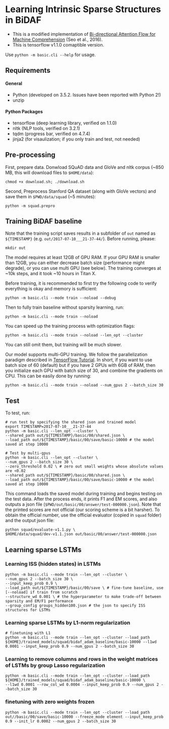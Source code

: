 # Learning Intrinsic Sparse Structures in BiDAF
 
- This is a modified implementation of [Bi-directional Attention Flow for Machine Comprehension][paper] (Seo et al., 2016).
- This is tensorflow v1.1.0 comaptible version. 

Use `python -m basic.cli --help` for usage.

## Requirements
#### General
- Python (developed on 3.5.2. Issues have been reported with Python 2!)
- unzip

#### Python Packages
- tensorflow (deep learning library, verified on 1.1.0)
- nltk (NLP tools, verified on 3.2.1)
- tqdm (progress bar, verified on 4.7.4)
- jinja2 (for visaulization; if you only train and test, not needed)

## Pre-processing
First, prepare data. Donwload SQuAD data and GloVe and nltk corpus
(~850 MB, this will download files to `$HOME/data`):
```
chmod +x download.sh; ./download.sh
```

Second, Preprocess Stanford QA dataset (along with GloVe vectors) and save them in `$PWD/data/squad` (~5 minutes):
```
python -m squad.prepro
```

## Training BiDAF baseline
Note that the training script saves results in a subfolder of `out` named as `${TIMESTAMP}` (e.g. `out/2017-07-10___21-37-44/`). Before running, please:
```
mkdir out
```
The model requires at least 12GB of GPU RAM.
If your GPU RAM is smaller than 12GB, you can either decrease batch size (performance might degrade),
or you can use multi GPU (see below).
The training converges at ~10k steps, and it took ~10 hours in Titan X.

Before training, it is recommended to first try the following code to verify everything is okay and memory is sufficient:
```
python -m basic.cli --mode train --noload --debug
```

Then to fully train baseline without sparsity learning, run:
```
python -m basic.cli --mode train --noload
```

You can speed up the training process with optimization flags:
```
python -m basic.cli --mode train --noload --len_opt --cluster
```
You can still omit them, but training will be much slower.

Our model supports multi-GPU training.
We follow the parallelization paradigm described in [TensorFlow Tutorial][multi-gpu].
In short, if you want to use batch size of 60 (default) but if you have 2 GPUs with 6GB of RAM,
then you initialize each GPU with batch size of 30, and combine the gradients on CPU.
This can be easily done by running:
```
python -m basic.cli --mode train --noload --num_gpus 2 --batch_size 30
```

## Test
To test, run:
```
# run test by specifying the shared json and trained model
export TIMESTAMP=2017-07-10___21-37-44
python -m basic.cli --len_opt --cluster \
--shared_path out/${TIMESTAMP}/basic/00/shared.json \
--load_path out/${TIMESTAMP}/basic/00/save/basic-10000 # the model saved at step 10000

# Test by multi-gpus
python -m basic.cli --len_opt --cluster \
--num_gpus 2 --batch_size 30 \
--zero_threshold 0.02 \ # zero out small weights whose absolute values are <0.02
--shared_path out/${TIMESTAMP}/basic/00/shared.json \
--load_path out/${TIMESTAMP}/basic/00/save/basic-10000 # the model saved at step 10000
```

This command loads the saved model during training and begins testing on the test data.
After the process ends, it prints F1 and EM scores, and also outputs a json file (`$PWD/out/basic/00/answer/test-000000.json`).
Note that the printed scores are not official (our scoring scheme is a bit harsher).
To obtain the official number, use the official evaluator (copied in `squad` folder) and the output json file:
```
python squad/evaluate-v1.1.py \
$HOME/data/squad/dev-v1.1.json out/basic/00/answer/test-000000.json
```

<!--
## Using Pre-trained Model

If you would like to use pre-trained model, it's very easy! 
You can download the model weights [here][save] (make sure that its commit id matches the source code's).
Extract them and put them in `$PWD/out/basic/00/save` directory, with names unchanged.
Then do the testing again, but you need to specify the step # that you are loading from:
```
python -m basic.cli --mode test --batch_size 8 --eval_num_batches 0 --load_step ####
```
-->


## Learning sparse LSTMs
### Learning ISS (hidden states) in LSTMs
```
python -m basic.cli --mode train --len_opt --cluster \
--num_gpus 2 --batch_size 30 \
--input_keep_prob 0.9 \
--load_path out/${TIMESTAMP}/basic/00/save \ # fine-tune baseline, use [--noload] if train from scratch
--structure_wd 0.001 \ # the hyperparameter to make trade-off between sparsity and EM/F1 performance
--group_config groups_hidden100.json # the json to specify ISS structures for LSTMs
```


### Learning sparse LSTMs by L1-norm regularization 
```
# finetuning with L1
python -m basic.cli --mode train --len_opt --cluster --load_path ${HOME}/trained_models/squad/bidaf_adam_baseline/basic-10000 --l1wd 0.0001 --input_keep_prob 0.9 --num_gpus 2 --batch_size 30
```
### Learning to remove columns and rows in the weight matrices of LSTMs by group Lasso regularization 
```
python -m basic.cli --mode train --len_opt --cluster --load_path ${HOME}/trained_models/squad/bidaf_adam_baseline/basic-10000 \
--l1wd 0.0001 --row_col_wd 0.0004 --input_keep_prob 0.9 --num_gpus 2 --batch_size 30
```

### finetuning with zero weights frozen
```
python -m basic.cli --mode train --len_opt --cluster --load_path out//basic/00/save/basic-10000 --freeze_mode element --input_keep_prob 0.9 --init_lr 0.0002 --num_gpus 2 --batch_size 30
```
 
[multi-gpu]: https://www.tensorflow.org/versions/r0.11/tutorials/deep_cnn/index.html#training-a-model-using-multiple-gpu-cards
[squad]: http://stanford-qa.com
[paper]: https://arxiv.org/abs/1611.01603
[worksheet]: https://worksheets.codalab.org/worksheets/0x37a9b8c44f6845c28866267ef941c89d/
[minjoon]: https://seominjoon.github.io
[minjoon-github]: https://github.com/seominjoon
[v0.2.1]: https://github.com/allenai/bi-att-flow/tree/v0.2.1
